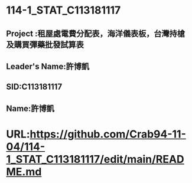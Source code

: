 # 114-1_STAT_C113181117
## Project :租屋處電費分配表，海洋儀表板，台灣持槍及購買彈藥批發試算表
## Leader's Name:許博凱
## SID:C113181117
## Name:許博凱
# URL:https://github.com/Crab94-11-04/114-1_STAT_C113181117/edit/main/README.md

